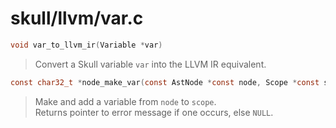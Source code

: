 # skull/llvm/var.c

```c
void var_to_llvm_ir(Variable *var)
```

> Convert a Skull variable `var` into the LLVM IR equivalent.

```c
const char32_t *node_make_var(const AstNode *const node, Scope *const scope)
```

> Make and add a variable from `node` to `scope`.
> \
> Returns pointer to error message if one occurs, else `NULL`.

